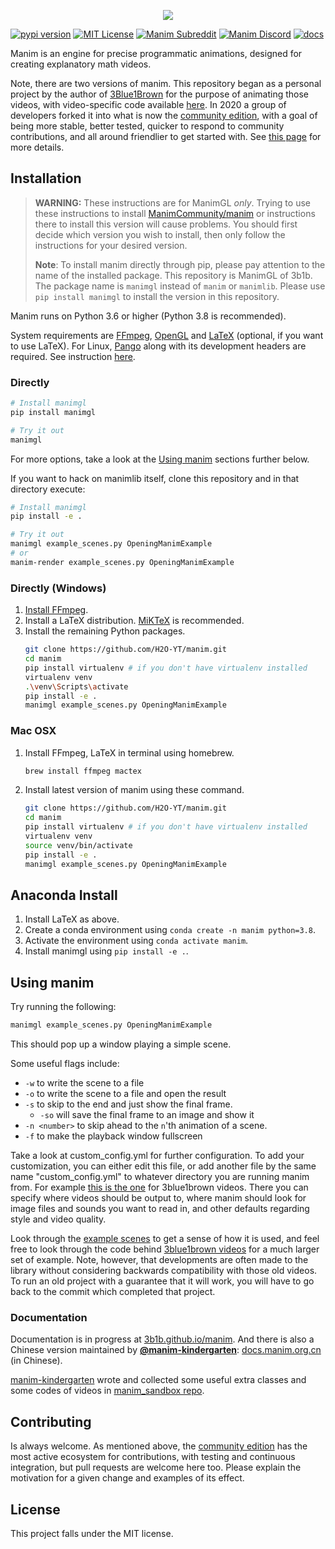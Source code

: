 <p align="center">
    <a href="https://github.com/3b1b/manim">
        <img src="https://raw.githubusercontent.com/3b1b/manim/master/logo/cropped.png">
    </a>
</p>

[![pypi version](https://img.shields.io/pypi/v/manimgl?logo=pypi)](https://pypi.org/project/manimgl/)
[![MIT License](https://img.shields.io/badge/license-MIT-blue.svg?style=flat)](http://choosealicense.com/licenses/mit/)
[![Manim Subreddit](https://img.shields.io/reddit/subreddit-subscribers/manim.svg?color=ff4301&label=reddit&logo=reddit)](https://www.reddit.com/r/manim/)
[![Manim Discord](https://img.shields.io/discord/581738731934056449.svg?label=discord&logo=discord)](https://discord.com/invite/bYCyhM9Kz2)
[![docs](https://github.com/3b1b/manim/workflows/docs/badge.svg)](https://3b1b.github.io/manim/)

Manim is an engine for precise programmatic animations, designed for creating explanatory math videos.

Note, there are two versions of manim.  This repository began as a personal project by the author of [3Blue1Brown](https://www.3blue1brown.com/) for the purpose of animating those videos, with video-specific code available [here](https://github.com/3b1b/videos).  In 2020 a group of developers forked it into what is now the [community edition](https://github.com/ManimCommunity/manim/), with a goal of being more stable, better tested, quicker to respond to community contributions, and all around friendlier to get started with. See [this page](https://docs.manim.community/en/stable/installation/versions.html?highlight=OpenGL#which-version-to-use) for more details.

## Installation
> **WARNING:** These instructions are for ManimGL _only_. Trying to use these instructions to install [ManimCommunity/manim](https://github.com/ManimCommunity/manim) or instructions there to install this version will cause problems. You should first decide which version you wish to install, then only follow the instructions for your desired version.
> 
> **Note**: To install manim directly through pip, please pay attention to the name of the installed package. This repository is ManimGL of 3b1b. The package name is `manimgl` instead of `manim` or `manimlib`. Please use `pip install manimgl` to install the version in this repository.

Manim runs on Python 3.6 or higher (Python 3.8 is recommended).

System requirements are [FFmpeg](https://ffmpeg.org/), [OpenGL](https://www.opengl.org/) and [LaTeX](https://www.latex-project.org) (optional, if you want to use LaTeX).
For Linux, [Pango](https://pango.gnome.org) along with its development headers are required. See instruction [here](https://github.com/ManimCommunity/ManimPango#building).


### Directly

```sh
# Install manimgl
pip install manimgl

# Try it out
manimgl
```

For more options, take a look at the [Using manim](#using-manim) sections further below.

If you want to hack on manimlib itself, clone this repository and in that directory execute:

```sh
# Install manimgl
pip install -e .

# Try it out
manimgl example_scenes.py OpeningManimExample
# or
manim-render example_scenes.py OpeningManimExample
```

### Directly (Windows)

1. [Install FFmpeg](https://www.wikihow.com/Install-FFmpeg-on-Windows).
2. Install a LaTeX distribution. [MiKTeX](https://miktex.org/download) is recommended.
3. Install the remaining Python packages.
    ```sh
    git clone https://github.com/H2O-YT/manim.git
    cd manim
    pip install virtualenv # if you don't have virtualenv installed
    virtualenv venv
    .\venv\Scripts\activate
    pip install -e .
    manimgl example_scenes.py OpeningManimExample
    ```

### Mac OSX

1. Install FFmpeg, LaTeX in terminal using homebrew.
    ```sh
    brew install ffmpeg mactex
    ```
   
2. Install latest version of manim using these command.
    ```sh
    git clone https://github.com/H2O-YT/manim.git
    cd manim
    pip install virtualenv # if you don't have virtualenv installed
    virtualenv venv
    source venv/bin/activate
    pip install -e .
    manimgl example_scenes.py OpeningManimExample
    ```

## Anaconda Install

1. Install LaTeX as above.
2. Create a conda environment using `conda create -n manim python=3.8`.
3. Activate the environment using `conda activate manim`.
4. Install manimgl using `pip install -e .`.


## Using manim
Try running the following:
```sh
manimgl example_scenes.py OpeningManimExample
```
This should pop up a window playing a simple scene.

Some useful flags include:
* `-w` to write the scene to a file
* `-o` to write the scene to a file and open the result
* `-s` to skip to the end and just show the final frame.
    * `-so` will save the final frame to an image and show it
* `-n <number>` to skip ahead to the `n`'th animation of a scene.
* `-f` to make the playback window fullscreen

Take a look at custom_config.yml for further configuration.  To add your customization, you can either edit this file, or add another file by the same name "custom_config.yml" to whatever directory you are running manim from.  For example [this is the one](https://github.com/3b1b/videos/blob/master/custom_config.yml) for 3blue1brown videos.  There you can specify where videos should be output to, where manim should look for image files and sounds you want to read in, and other defaults regarding style and video quality.

Look through the [example scenes](https://3b1b.github.io/manim/getting_started/example_scenes.html) to get a sense of how it is used, and feel free to look through the code behind [3blue1brown videos](https://github.com/3b1b/videos) for a much larger set of example. Note, however, that developments are often made to the library without considering backwards compatibility with those old videos. To run an old project with a guarantee that it will work, you will have to go back to the commit which completed that project.

### Documentation
Documentation is in progress at [3b1b.github.io/manim](https://3b1b.github.io/manim/). And there is also a Chinese version maintained by [**@manim-kindergarten**](https://manim.org.cn): [docs.manim.org.cn](https://docs.manim.org.cn/) (in Chinese).

[manim-kindergarten](https://github.com/manim-kindergarten/) wrote and collected some useful extra classes and some codes of videos in [manim_sandbox repo](https://github.com/manim-kindergarten/manim_sandbox).


## Contributing
Is always welcome.  As mentioned above, the [community edition](https://github.com/ManimCommunity/manim) has the most active ecosystem for contributions, with testing and continuous integration, but pull requests are welcome here too.  Please explain the motivation for a given change and examples of its effect.


## License
This project falls under the MIT license.
